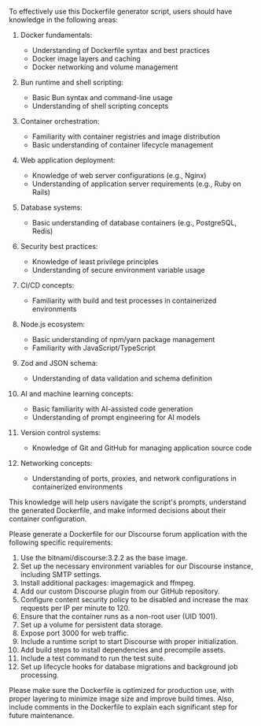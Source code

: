 To effectively use this Dockerfile generator script, users should have knowledge in the following areas:

1. Docker fundamentals:
   - Understanding of Dockerfile syntax and best practices
   - Docker image layers and caching
   - Docker networking and volume management

2. Bun runtime and shell scripting:
   - Basic Bun syntax and command-line usage
   - Understanding of shell scripting concepts

3. Container orchestration:
   - Familiarity with container registries and image distribution
   - Basic understanding of container lifecycle management

4. Web application deployment:
   - Knowledge of web server configurations (e.g., Nginx)
   - Understanding of application server requirements (e.g., Ruby on Rails)

5. Database systems:
   - Basic understanding of database containers (e.g., PostgreSQL, Redis)

6. Security best practices:
   - Knowledge of least privilege principles
   - Understanding of secure environment variable usage

7. CI/CD concepts:
   - Familiarity with build and test processes in containerized environments

8. Node.js ecosystem:
   - Basic understanding of npm/yarn package management
   - Familiarity with JavaScript/TypeScript

9. Zod and JSON schema:
   - Understanding of data validation and schema definition

10. AI and machine learning concepts:
    - Basic familiarity with AI-assisted code generation
    - Understanding of prompt engineering for AI models

11. Version control systems:
    - Knowledge of Git and GitHub for managing application source code

12. Networking concepts:
    - Understanding of ports, proxies, and network configurations in containerized environments

This knowledge will help users navigate the script's prompts, understand the generated Dockerfile, and make informed decisions about their container configuration.

Please generate a Dockerfile for our Discourse forum application with the following specific requirements:

1. Use the bitnami/discourse:3.2.2 as the base image.
2. Set up the necessary environment variables for our Discourse instance, including SMTP settings.
3. Install additional packages: imagemagick and ffmpeg.
4. Add our custom Discourse plugin from our GitHub repository.
5. Configure content security policy to be disabled and increase the max requests per IP per minute to 120.
6. Ensure that the container runs as a non-root user (UID 1001).
7. Set up a volume for persistent data storage.
8. Expose port 3000 for web traffic.
9. Include a runtime script to start Discourse with proper initialization.
10. Add build steps to install dependencies and precompile assets.
11. Include a test command to run the test suite.
12. Set up lifecycle hooks for database migrations and background job processing.

Please make sure the Dockerfile is optimized for production use, with proper layering to minimize image size and improve build times. Also, include comments in the Dockerfile to explain each significant step for future maintenance.
